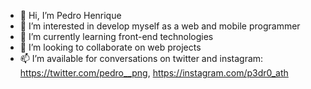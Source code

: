 - 👋 Hi, I’m Pedro Henrique
- 👀 I’m interested in develop myself as a web and mobile programmer
- 🌱 I’m currently learning front-end technologies
- 💞️ I’m looking to collaborate on web projects
- 📫 I’m available for conversations on twitter and instagram: https://twitter.com/pedro__png, https://instagram.com/p3dr0_ath 
